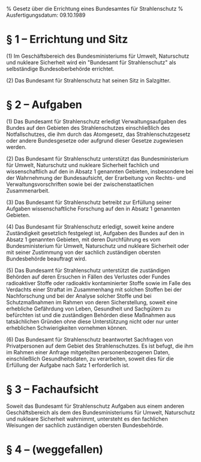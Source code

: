 % Gesetz über die Errichtung eines Bundesamtes für Strahlenschutz
% Ausfertigungsdatum: 09.10.1989
 
# § 1 – Errichtung und Sitz

(1) Im Geschäftsbereich des Bundesministeriums für Umwelt, Naturschutz und nukleare Sicherheit wird ein "Bundesamt für Strahlenschutz" als selbständige Bundesoberbehörde errichtet.

(2) Das Bundesamt für Strahlenschutz hat seinen Sitz in Salzgitter.

# § 2 – Aufgaben

(1) Das Bundesamt für Strahlenschutz erledigt Verwaltungsaufgaben des Bundes auf den Gebieten des Strahlenschutzes einschließlich des Notfallschutzes, die ihm durch das Atomgesetz, das Strahlenschutzgesetz oder andere Bundesgesetze oder aufgrund dieser Gesetze zugewiesen werden.

(2) Das Bundesamt für Strahlenschutz unterstützt das Bundesministerium für Umwelt, Naturschutz und nukleare Sicherheit fachlich und wissenschaftlich auf den in Absatz 1 genannten Gebieten, insbesondere bei der Wahrnehmung der Bundesaufsicht, der Erarbeitung von Rechts- und Verwaltungsvorschriften sowie bei der zwischenstaatlichen Zusammenarbeit.

(3) Das Bundesamt für Strahlenschutz betreibt zur Erfüllung seiner Aufgaben wissenschaftliche Forschung auf den in Absatz 1 genannten Gebieten.

(4) Das Bundesamt für Strahlenschutz erledigt, soweit keine andere Zuständigkeit gesetzlich festgelegt ist, Aufgaben des Bundes auf den in Absatz 1 genannten Gebieten, mit deren Durchführung es vom Bundesministerium für Umwelt, Naturschutz und nukleare Sicherheit oder mit seiner Zustimmung von der sachlich zuständigen obersten Bundesbehörde beauftragt wird.

(5) Das Bundesamt für Strahlenschutz unterstützt die zuständigen Behörden auf deren Ersuchen in Fällen des Verlustes oder Fundes radioaktiver Stoffe oder radioaktiv kontaminierter Stoffe sowie im Falle des Verdachts einer Straftat im Zusammenhang mit solchen Stoffen bei der Nachforschung und bei der Analyse solcher Stoffe und bei Schutzmaßnahmen im Rahmen von deren Sicherstellung, soweit eine erhebliche Gefährdung von Leben, Gesundheit und Sachgütern zu befürchten ist und die zuständigen Behörden diese Maßnahmen aus tatsächlichen Gründen ohne diese Unterstützung nicht oder nur unter erheblichen Schwierigkeiten vornehmen können.

(6) Das Bundesamt für Strahlenschutz beantwortet Sachfragen von Privatpersonen auf dem Gebiet des Strahlenschutzes. Es ist befugt, die ihm im Rahmen einer Anfrage mitgeteilten personenbezogenen Daten, einschließlich Gesundheitsdaten, zu verarbeiten, soweit dies für die Erfüllung der Aufgabe nach Satz 1 erforderlich ist.

# § 3 – Fachaufsicht

Soweit das Bundesamt für Strahlenschutz Aufgaben aus einem anderen Geschäftsbereich als dem des Bundesministeriums für Umwelt, Naturschutz und nukleare Sicherheit wahrnimmt, untersteht es den fachlichen Weisungen der sachlich zuständigen obersten Bundesbehörde.

# § 4 – (weggefallen)

